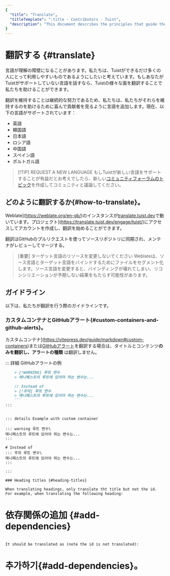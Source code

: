 ```yaml
---
{
  "title": "Translate",
  "titleTemplate": ":title · Contributors · Tuist",
  "description": "This document describes the principles that guide the development of Tuist."
}
---
```

# 翻訳する {#translate}

言語が理解の障壁になることがあります。私たちは、Tuistができるだけ多くの人にとって利用しやすいものであるようにしたいと考えています。もしあなたがTuistがサポートしていない言語を話すなら、Tuistの様々な面を翻訳することで私たちを助けることができます。

翻訳を維持することは継続的な努力であるため、私たちは、私たちがそれらを維持するのを助けるために喜んで貢献者を見るように言語を追加します。現在、以下の言語がサポートされています：

- 英語
- 韓国語
- 日本語
- ロシア語
- 中国語
- スペイン語
- ポルトガル語

> [!TIP] REQUEST A NEW LANGUAGE
> もしTuistが新しい言語をサポートすることが有益だとお考えでしたら、新しい[コミュニティフォーラムのトピック](https://community.tuist.io/c/general/4)を作成してコミュニティと議論してください。

## どのように翻訳するか{#how-to-translate}。

Weblate](https://weblate.org/en-gb/)のインスタンスが[translate.tuist.dev](https://translate.tuist.dev)で動いています。プロジェクト](https://translate.tuist.dev/engage/tuist/)にアクセスしてアカウントを作成し、翻訳を始めることができます。

翻訳はGitHubのプルリクエストを使ってソースリポジトリに同期され、メンテナがレビューしてマージする。

> [重要] ターゲット言語のリソースを変更しないでください
> Weblateは、ソース言語とターゲット言語をバインドするためにファイルをセグメント化します。ソース言語を変更すると、バインディングが壊れてしまい、リコンシリエーションが予期しない結果をもたらす可能性があります。

## ガイドライン

以下は、私たちが翻訳を行う際のガイドラインです。

### カスタムコンテナとGitHubアラート{#custom-containers-and-github-alerts}。

カスタムコンテナ](https://vitepress.dev/guide/markdown#custom-containers)または[GitHubアラート](https://docs.github.com/en/get-started/writing-on-github/getting-started-with-writing-and-formatting-on-github/basic-writing-and-formatting-syntax#alerts)を翻訳する場合は、タイトルとコンテンツ**のみを翻訳し、アラートの種類**
は翻訳しません。

::: 詳細 GitHubアラートの例
```markdown
    > [!WARNING] 루트 변수
    > 매니페스트의 루트에 있어야 하는 변수는...

    // Instead of
    > [!주의] 루트 변수
    > 매니페스트의 루트에 있어야 하는 변수는...
    ```
:::


::: details Example with custom container
```
    ::: warning 루트 변수\
    매니페스트의 루트에 있어야 하는 변수는...
    :::

    # Instead of
    ::: 주의 루트 변수\
    매니페스트의 루트에 있어야 하는 변수는...
    :::
```
:::

### Heading titles {#heading-titles}

When translating headings, only translate tht title but not the id. For example, when translating the following heading:

```
# 依存関係の追加 {#add-dependencies}
```

It should be translated as (note the id is not translated):

```
# 추가하기{#add-dependencies}。
```

```

